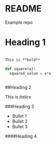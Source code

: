 # README
Example repo
# Heading 1

```markdown

This is **bold**

```

```python
def square(a):
  squared_value = a*a
  
```

##Heading 2

This is *italics*

###Heading 3

- Bullet 1
- Bullet 2
- Bullet 3

####Heading 4

